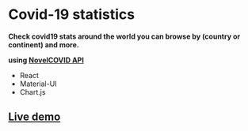 # Covid-19 statistics 
**Check covid19 stats around the world you can browse by (country or continent) and more.**

**using [NovelCOVID API](https://documenter.getpostman.com/view/11144369/Szf6Z9B3?version=latest#intro)**

  - React
  - Material-UI
  - Chart.js

## [Live demo](https://kbadr1.github.io/covid19-stats/)

